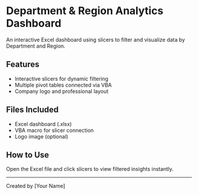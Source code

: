 # Department & Region Analytics Dashboard

An interactive Excel dashboard using slicers to filter and visualize data by Department and Region.

## Features
- Interactive slicers for dynamic filtering
- Multiple pivot tables connected via VBA
- Company logo and professional layout

## Files Included
- Excel dashboard (.xlsx)
- VBA macro for slicer connection
- Logo image (optional)

## How to Use
Open the Excel file and click slicers to view filtered insights instantly.

---

Created by [Your Name]
